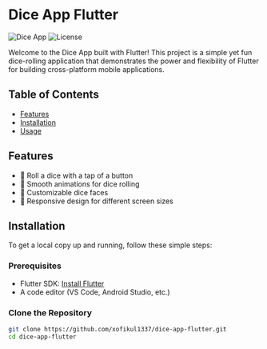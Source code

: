 # Dice App Flutter

![Dice App](https://img.shields.io/badge/Dice%20App-Flutter-blue) ![License](https://img.shields.io/badge/License-MIT-green)

Welcome to the Dice App built with Flutter! This project is a simple yet fun dice-rolling application that demonstrates the power and flexibility of Flutter for building cross-platform mobile applications.

## Table of Contents
- [Features](#features)
- [Installation](#installation)
- [Usage](#usage)

## Features
- 🎲 Roll a dice with a tap of a button  
- 💫 Smooth animations for dice rolling  
- 🎨 Customizable dice faces  
- 📱 Responsive design for different screen sizes

## Installation
To get a local copy up and running, follow these simple steps:

### Prerequisites
- Flutter SDK: [Install Flutter](https://flutter.dev/docs/get-started/install)
- A code editor (VS Code, Android Studio, etc.)

### Clone the Repository
```bash
git clone https://github.com/xofikul1337/dice-app-flutter.git
cd dice-app-flutter
